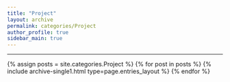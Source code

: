 ```yaml
---
title: "Project"
layout: archive
permalink: categories/Project
author_profile: true
sidebar_main: true
---
```




***

{% assign posts = site.categories.Project %}
{% for post in posts %} {% include archive-single1.html type=page.entries_layout %} {% endfor %}